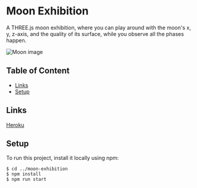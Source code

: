 # Moon Exhibition
A THREE.js moon exhibition, where you can play around with the moon's x, y, z-axis, and the quality of its surface, while you observe all the phases happen.

![Moon image](https://github.com/jamieeunice/moon-exhibition/blob/master/Screen%20Shot%202021-02-05%20at%202.41.28%20PM.png)

## Table of Content
* [Links](#links)
* [Setup](#setup)

## Links
[Heroku](https://moonanly.herokuapp.com/)

## Setup
To run this project, install it locally using npm:
```
$ cd ../moon-exhibition
$ npm install
$ npm run start
```
